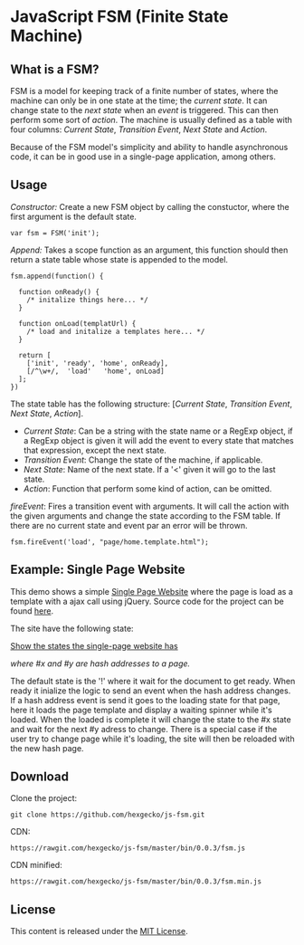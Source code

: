 JavaScript FSM (Finite State Machine)
=====================================

What is a FSM?
--------------

FSM is a model for keeping track of a finite number of states, where the machine can only be in one state at the time; the _current state_. It can change state to the _next state_ when an _event_ is triggered. This can then perform some sort of _action_. The machine is usually defined as a table with four columns: _Current State_, _Transition Event_, _Next State_ and _Action_.

Because of the FSM model's simplicity and ability to handle asynchronous code, it can be in good use in a single-page application, among others.

Usage
-----

_Constructor:_ Create a new FSM object by calling the constuctor, where the first argument is the default state.

    var fsm = FSM('init');

_Append:_ Takes a scope function as an argument, this function should then return a state table whose state is appended to the model.

    fsm.append(function() {
      
      function onReady() {
        /* initalize things here... */
      }
      
      function onLoad(templatUrl) {
        /* load and initalize a templates here... */
      }
      
      return [
        ['init', 'ready', 'home', onReady],
        [/^\w+/,  'load'   'home', onLoad]
      ];
    })
  
The state table has the following structure: [_Current State_, _Transition Event_, _Next State_, _Action_].

  - _Current State_: Can be a string with the state name or a RegExp object, if a RegExp object is given it will add the event to every state that matches that expression, except the next state.
  - _Transition Event_: Change the state of the machine, if applicable.
  - _Next State_: Name of the next state. If a '<' given it will go to the last state.
  - _Action_: Function that perform some kind of action, can be omitted.

_fireEvent_: Fires a transition event with arguments. It will call the action with the given arguments and change the state according to the FSM table. If there are no current state and event par an error will be thrown.

    fsm.fireEvent('load', "page/home.template.html");

Example: Single Page Website
----------------------------

This demo shows a simple [Single Page Website](https://hexgecko.github.io/js-fsm/webpage/#home) where the page is load as a template with a ajax call using jQuery. Source code for the project can be found [here](https://github.com/hexgecko/js-fsm/tree/master/docs/webpage).

The site have the following state:

[Show the states the single-page website has](/docs/webpage/img/state.jpg)

_where #x and #y are hash addresses to a page._

The default state is the '!' where it wait for the document to get ready. When ready it inialize the logic to send an event when the hash address changes. If a hash address event is send it goes to the loading state for that page, here it loads the page template and display a waiting spinner while it's loaded. When the loaded is complete it will change the state to the #x state and wait for the next #y adress to change. There is a special case if the user try to change page while it's loading, the site will then be reloaded with the new hash page.

Download
--------

Clone the project:

    git clone https://github.com/hexgecko/js-fsm.git

CDN:

    https://rawgit.com/hexgecko/js-fsm/master/bin/0.0.3/fsm.js

CDN minified:

    https://rawgit.com/hexgecko/js-fsm/master/bin/0.0.3/fsm.min.js

License
-------

This content is released under the [MIT License](http://opensource.org/licenses/MIT).
